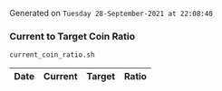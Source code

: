 Generated on `Tuesday 28-September-2021 at 22:08:40`

### Current to Target Coin Ratio
`current_coin_ratio.sh`

Date|Current|Target|Ratio
---|---|---|---
